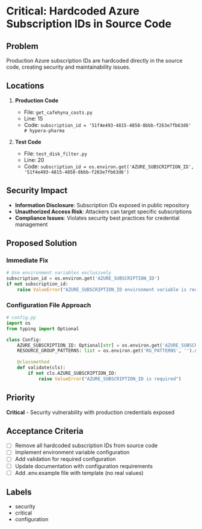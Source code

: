 # Critical: Hardcoded Azure Subscription IDs in Source Code

## Problem
Production Azure subscription IDs are hardcoded directly in the source code, creating security and maintainability issues.

## Locations
1. **Production Code**
   - File: `get_cafehyna_costs.py`
   - Line: 15
   - Code: `subscription_id = '51f4e493-4815-4858-8bbb-f263e7fb63d6'  # hypera-pharma`

2. **Test Code**
   - File: `test_disk_filter.py`
   - Line: 20
   - Code: `subscription_id = os.environ.get('AZURE_SUBSCRIPTION_ID', '51f4e493-4815-4858-8bbb-f263e7fb63d6')`

## Security Impact
- **Information Disclosure**: Subscription IDs exposed in public repository
- **Unauthorized Access Risk**: Attackers can target specific subscriptions
- **Compliance Issues**: Violates security best practices for credential management

## Proposed Solution

### Immediate Fix
```python
# Use environment variables exclusively
subscription_id = os.environ.get('AZURE_SUBSCRIPTION_ID')
if not subscription_id:
    raise ValueError("AZURE_SUBSCRIPTION_ID environment variable is required")
```

### Configuration File Approach
```python
# config.py
import os
from typing import Optional

class Config:
    AZURE_SUBSCRIPTION_ID: Optional[str] = os.environ.get('AZURE_SUBSCRIPTION_ID')
    RESOURCE_GROUP_PATTERNS: list = os.environ.get('RG_PATTERNS', '').split(',')
    
    @classmethod
    def validate(cls):
        if not cls.AZURE_SUBSCRIPTION_ID:
            raise ValueError("AZURE_SUBSCRIPTION_ID is required")
```

## Priority
**Critical** - Security vulnerability with production credentials exposed

## Acceptance Criteria
- [ ] Remove all hardcoded subscription IDs from source code
- [ ] Implement environment variable configuration
- [ ] Add validation for required configuration
- [ ] Update documentation with configuration requirements
- [ ] Add .env.example file with template (no real values)

## Labels
- security
- critical
- configuration